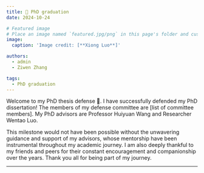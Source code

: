 ```yaml
---
title: 🎉 PhD graduation
date: 2024-10-24

# Featured image
# Place an image named `featured.jpg/png` in this page's folder and customize its options here.
image:
  caption: 'Image credit: [**Xiong Luo**]'

authors:
  - admin
  - Ziwen Zhang

tags:
  - PhD graduation
---
```


Welcome to my PhD thesis defense 👋. I have successfully defended my PhD dissertation! The members of my defense committee are [list of committee members]. My PhD advisors are Professor Huiyuan Wang and Researcher Wentao Luo.

This milestone would not have been possible without the unwavering guidance and support of my advisors, whose mentorship have been instrumental throughout my academic journey. I am also deeply thankful to my friends and peers for their constant encouragement and companionship over the years. Thank you all for being part of my journey.

---

<script defer src="https://cdn.commento.io/js/commento.js"></script>
<div id="commento"></div>